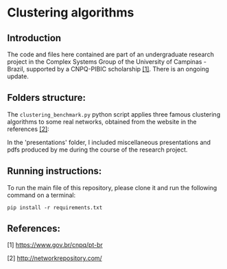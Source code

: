 # Clustering algorithms

## Introduction

The code and files here contained are part of an undergraduate research project in the Complex Systems Group of the University of Campinas - Brazil, supported by a CNPQ-PIBIC scholarship [[1]](#1). There is an ongoing update.


## Folders structure:

The `clustering_benchmark.py` python script applies three famous clustering algorithms to some real networks, obtained from the website in the references [[2]](#2):

In the 'presentations' folder, I included miscellaneous presentations and pdfs produced by me during the course of the research project.


## Running instructions:

To run the main file of this repository, please clone it and run the following command on a terminal:

`pip install -r requirements.txt`



## References:

<a id="1">[1]</a> 
https://www.gov.br/cnpq/pt-br

<a id="2">[2]</a> 
http://networkrepository.com/
